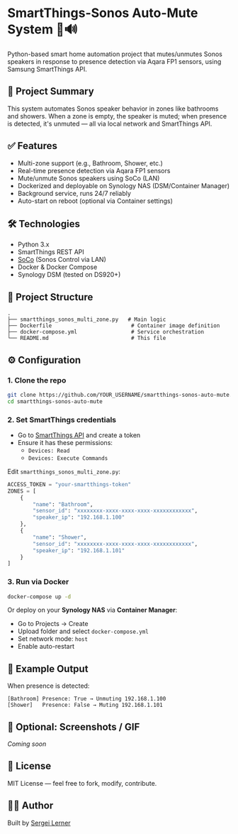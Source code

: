 # SmartThings-Sonos Auto-Mute System 🤖🔊

Python-based smart home automation project that mutes/unmutes Sonos speakers in response to presence detection via Aqara FP1 sensors, using Samsung SmartThings API.

## 🧠 Project Summary

This system automates Sonos speaker behavior in zones like bathrooms and showers. When a zone is empty, the speaker is muted; when presence is detected, it's unmuted — all via local network and SmartThings API.

## ✅ Features

- Multi-zone support (e.g., Bathroom, Shower, etc.)
- Real-time presence detection via Aqara FP1 sensors
- Mute/unmute Sonos speakers using SoCo (LAN)
- Dockerized and deployable on Synology NAS (DSM/Container Manager)
- Background service, runs 24/7 reliably
- Auto-start on reboot (optional via Container settings)

## 🛠️ Technologies

- Python 3.x
- SmartThings REST API
- [SoCo](https://github.com/SoCo/SoCo) (Sonos Control via LAN)
- Docker & Docker Compose
- Synology DSM (tested on DS920+)

## 📁 Project Structure

```
.
├── smartthings_sonos_multi_zone.py   # Main logic
├── Dockerfile                         # Container image definition
├── docker-compose.yml                 # Service orchestration
└── README.md                          # This file
```

## ⚙️ Configuration

### 1. Clone the repo

```bash
git clone https://github.com/YOUR_USERNAME/smartthings-sonos-auto-mute.git
cd smartthings-sonos-auto-mute
```

### 2. Set SmartThings credentials

- Go to [SmartThings API](https://account.smartthings.com/tokens) and create a token
- Ensure it has these permissions:
  - `Devices: Read`
  - `Devices: Execute Commands`

Edit `smartthings_sonos_multi_zone.py`:

```python
ACCESS_TOKEN = "your-smartthings-token"
ZONES = [
    {
        "name": "Bathroom",
        "sensor_id": "xxxxxxxx-xxxx-xxxx-xxxx-xxxxxxxxxxxx",
        "speaker_ip": "192.168.1.100"
    },
    {
        "name": "Shower",
        "sensor_id": "xxxxxxxx-xxxx-xxxx-xxxx-xxxxxxxxxxxx",
        "speaker_ip": "192.168.1.101"
    }
]
```

### 3. Run via Docker

```bash
docker-compose up -d
```

Or deploy on your **Synology NAS** via **Container Manager**:

- Go to Projects → Create
- Upload folder and select `docker-compose.yml`
- Set network mode: `host`
- Enable auto-restart

## 🧪 Example Output

When presence is detected:

```
[Bathroom] Presence: True → Unmuting 192.168.1.100
[Shower]   Presence: False → Muting 192.168.1.101
```

## 📸 Optional: Screenshots / GIF

*Coming soon*

## 📜 License

MIT License — feel free to fork, modify, contribute.

## 🙋‍♂️ Author

Built by [Sergei Lerner](https://www.linkedin.com/in/sergei-lerner-b5757837/)